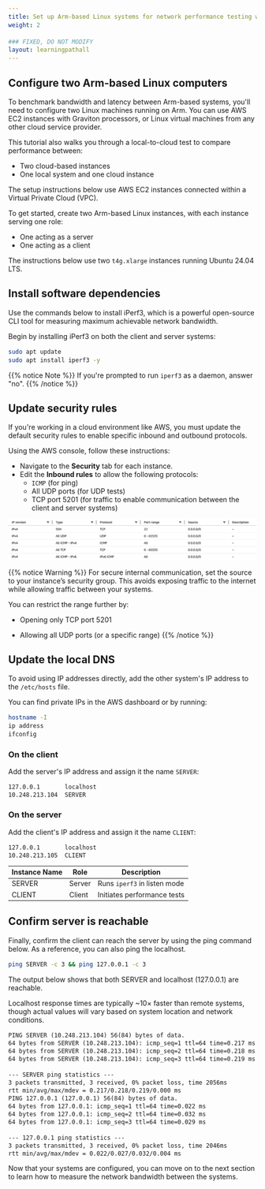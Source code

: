 ```yaml
---
title: Set up Arm-based Linux systems for network performance testing with iPerf3
weight: 2

### FIXED, DO NOT MODIFY
layout: learningpathall
---
```


## Configure two Arm-based Linux computers

To benchmark bandwidth and latency between Arm-based systems, you'll need to configure two Linux machines running on Arm. You can use AWS EC2 instances with Graviton processors, or Linux virtual machines from any other cloud service provider.

This tutorial also walks you through a local-to-cloud test to compare performance between:

* Two cloud-based instances
* One local system and one cloud instance

The setup instructions below use AWS EC2 instances connected within a Virtual Private Cloud (VPC).

To get started, create two Arm-based Linux instances, with each instance serving one role:

* One acting as a server
* One acting as a client

The instructions below use two `t4g.xlarge` instances running Ubuntu 24.04 LTS. 

## Install software dependencies

Use the commands below to install iPerf3, which is a powerful open-source CLI tool for measuring maximum achievable network bandwidth. 

Begin by installing iPerf3 on both the client and server systems:

```bash
sudo apt update
sudo apt install iperf3 -y
```

{{% notice Note %}}
If you're prompted to run `iperf3` as a daemon, answer "no".
{{% /notice %}}

## Update security rules 

If you're working in a cloud environment like AWS, you must update the default security rules to enable specific inbound and outbound protocols. 

Using the AWS console, follow these instructions:

* Navigate to the **Security** tab for each instance. 
* Edit the **Inbound rules** to allow the following protocols:
    * `ICMP` (for ping)
    * All UDP ports (for UDP tests)
    * TCP port 5201 (for traffic to enable communication between the client and server systems) 

![example_traffic#center](./example_traffic_rules.png "Example traffic")

{{% notice Warning %}}
For secure internal communication, set the source to your instance’s security group. This avoids exposing traffic to the internet while allowing traffic between your systems.

You can restrict the range further by:

* Opening only TCP port 5201

* Allowing all UDP ports (or a specific range)
{{% /notice %}}

## Update the local DNS

To avoid using IP addresses directly, add the other system's IP address to the `/etc/hosts` file.

You can find private IPs in the AWS dashboard or by running:

```bash
hostname -I
ip address
ifconfig
```

### On the client

Add the server's IP address and assign it the name `SERVER`:

```output
127.0.0.1       localhost
10.248.213.104  SERVER
```

### On the server

Add the client's IP address and assign it the name `CLIENT`:

```output
127.0.0.1       localhost
10.248.213.105  CLIENT
```

| Instance Name | Role   | Description                        |
|---------------|--------|------------------------------------|
| SERVER        | Server | Runs `iperf3` in listen mode       |
| CLIENT        | Client | Initiates performance tests        |




## Confirm server is reachable

Finally, confirm the client can reach the server by using the ping command below. As a reference, you can also ping the localhost. 

```bash
ping SERVER -c 3 && ping 127.0.0.1 -c 3
```

The output below shows that both SERVER and localhost (127.0.0.1) are reachable. 

Localhost response times are typically ~10× faster than remote systems, though actual values will vary based on system location and network conditions.

```output
PING SERVER (10.248.213.104) 56(84) bytes of data.
64 bytes from SERVER (10.248.213.104): icmp_seq=1 ttl=64 time=0.217 ms
64 bytes from SERVER (10.248.213.104): icmp_seq=2 ttl=64 time=0.218 ms
64 bytes from SERVER (10.248.213.104): icmp_seq=3 ttl=64 time=0.219 ms

--- SERVER ping statistics ---
3 packets transmitted, 3 received, 0% packet loss, time 2056ms
rtt min/avg/max/mdev = 0.217/0.218/0.219/0.000 ms
PING 127.0.0.1 (127.0.0.1) 56(84) bytes of data.
64 bytes from 127.0.0.1: icmp_seq=1 ttl=64 time=0.022 ms
64 bytes from 127.0.0.1: icmp_seq=2 ttl=64 time=0.032 ms
64 bytes from 127.0.0.1: icmp_seq=3 ttl=64 time=0.029 ms

--- 127.0.0.1 ping statistics ---
3 packets transmitted, 3 received, 0% packet loss, time 2046ms
rtt min/avg/max/mdev = 0.022/0.027/0.032/0.004 ms
```

Now that your systems are configured, you can move on to the next section to learn how to measure the network bandwidth between the systems.